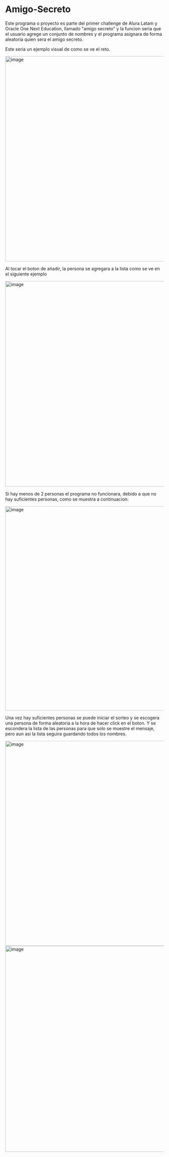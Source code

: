# Amigo-Secreto
Este programa o proyecto es parte del primer challenge de Alura Latam y Oracle One Next Education, llamado "amigo secreto"
y la funcion seria que el usuario agrege un conjunto de nombres y el programa asignara de forma aleatoria quien sera el amigo secreto.

Este seria un ejemplo visual de como se ve el reto.

<img width="1349" height="651" alt="image" src="https://github.com/user-attachments/assets/c2cd3596-7e29-4f37-b001-8b1aea7430c1" />

Al tocar el boton de añadir, la persona se agregara a la lista como se ve en el siguiente ejemplo

<img width="1349" height="652" alt="image" src="https://github.com/user-attachments/assets/38eafa45-f8a3-442f-adb4-b9accf95dba1" />

Si hay menos de 2 personas el programa no funcionara, debido a que no hay suficientes personas, como se muestra a continuacion:

<img width="1348" height="648" alt="image" src="https://github.com/user-attachments/assets/3b747a32-12f8-45ad-ae60-57027a6df70c" />

Una vez hay suficientes personas se puede iniciar el sorteo y se escogera una persona de forma aleatoria a la hora de hacer click en el boton. Y se escondera la lista de las personas para que solo se muestre el mensaje, pero aun asi la lista seguira guardando todos los nombres.

<img width="1349" height="650" alt="image" src="https://github.com/user-attachments/assets/8d2cfae0-e6ed-41e2-93b1-4cfe05529fab" />

<img width="1349" height="653" alt="image" src="https://github.com/user-attachments/assets/24afc3a4-44c7-47d8-92c1-562a2721ea23" />

